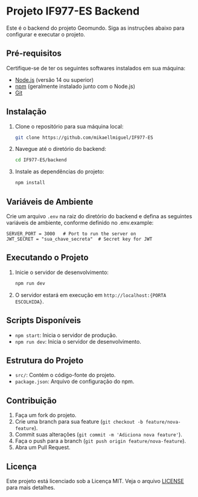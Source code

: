 # Projeto IF977-ES Backend

Este é o backend do projeto Geomundo. Siga as instruções abaixo para configurar e executar o projeto.

## Pré-requisitos

Certifique-se de ter os seguintes softwares instalados em sua máquina:

- [Node.js](https://nodejs.org/) (versão 14 ou superior)
- [npm](https://www.npmjs.com/) (geralmente instalado junto com o Node.js)
- [Git](https://git-scm.com/)

## Instalação

1. Clone o repositório para sua máquina local:

    ```bash
    git clone https://github.com/mikaellmiguel/IF977-ES
    ```

2. Navegue até o diretório do backend:

    ```bash
    cd IF977-ES/backend
    ```

3. Instale as dependências do projeto:

    ```bash
    npm install
    ```

## Variáveis de Ambiente

Crie um arquivo `.env` na raiz do diretório do backend e defina as seguintes variáveis de ambiente, conforme definido no .env.example:
```
SERVER_PORT = 3000   # Port to run the server on
JWT_SECRET = "sua_chave_secreta"  # Secret key for JWT
```
## Executando o Projeto

1. Inicie o servidor de desenvolvimento:

    ```bash
    npm run dev
    ```

2. O servidor estará em execução em `http://localhost:{PORTA ESCOLHIDA}`.

## Scripts Disponíveis

- `npm start`: Inicia o servidor de produção.
- `npm run dev`: Inicia o servidor de desenvolvimento.

## Estrutura do Projeto

- `src/`: Contém o código-fonte do projeto.
- `package.json`: Arquivo de configuração do npm.

## Contribuição

1. Faça um fork do projeto.
2. Crie uma branch para sua feature (`git checkout -b feature/nova-feature`).
3. Commit suas alterações (`git commit -m 'Adiciona nova feature'`).
4. Faça o push para a branch (`git push origin feature/nova-feature`).
5. Abra um Pull Request.

## Licença

Este projeto está licenciado sob a Licença MIT. Veja o arquivo [LICENSE](LICENSE) para mais detalhes.
